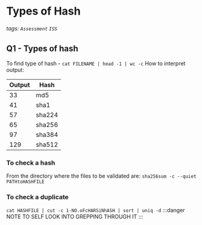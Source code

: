 # Types of Hash
###### tags: `Assessment` `ISS`
## Q1 - Types of hash
To find type of hash - `cat FILENAME | head -1 | wc -c`
How to interpret output:

| Output | Hash   |
| ------ | ------ |
| 33     | md5    |
| 41     | sha1   |
| 57     | sha224 |
| 65     | sha256 |
| 97     | sha384 |
| 129    | sha512 |

### To check a hash
From the directory where the files to be validated are:
`sha256sum -c --quiet PATHtoHASHFILE` 

### To check a duplicate
`cat HASHFILE | cut -c 1-NO.oFcHARSiNhASH | sort | uniq -d`
:::danger
NOTE TO SELF LOOK INTO GREPPING THROUGH IT
:::